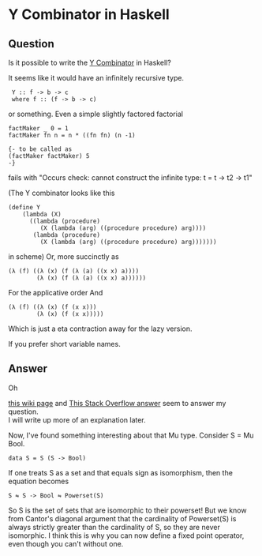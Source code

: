 
# Y Combinator in Haskell

## Question
        
Is it possible to write the [Y Combinator](http://www.ece.uc.edu/~franco/C511/html/Scheme/ycomb.html) in Haskell?

It seems like it would have an infinitely recursive type.

     Y :: f -> b -> c
     where f :: (f -> b -> c)
    

or something. Even a simple slightly factored factorial

    factMaker _ 0 = 1
    factMaker fn n = n * ((fn fn) (n -1)
    
    {- to be called as
    (factMaker factMaker) 5
    -}
    

fails with "Occurs check: cannot construct the infinite type: t = t -> t2 -> t1"

(The Y combinator looks like this

    (define Y
        (lambda (X)
          ((lambda (procedure)
             (X (lambda (arg) ((procedure procedure) arg))))
           (lambda (procedure)
             (X (lambda (arg) ((procedure procedure) arg)))))))
    

in scheme) Or, more succinctly as

    (λ (f) ((λ (x) (f (λ (a) ((x x) a))))
            (λ (x) (f (λ (a) ((x x) a))))))
    

For the applicative order And

    (λ (f) ((λ (x) (f (x x)))
            (λ (x) (f (x x)))))
    

Which is just a eta contraction away for the lazy version.

If you prefer short variable names.

## Answer
        
Oh

[this wiki page](http://en.wikipedia.org/wiki/Fixed_point_combinator#Example_of_encoding_via_recursive_types) and [This Stack Overflow answer](https://stackoverflow.com/questions/2003225/rosetta-stone-y-combinator/2006026#2006026) seem to answer my question.  
I will write up more of an explanation later.

Now, I've found something interesting about that Mu type. Consider S = Mu Bool.

    data S = S (S -> Bool)
    

If one treats S as a set and that equals sign as isomorphism, then the equation becomes

    S ⇋ S -> Bool ⇋ Powerset(S)
    

So S is the set of sets that are isomorphic to their powerset! But we know from Cantor's diagonal argument that the cardinality of Powerset(S) is always strictly greater than the cardinality of S, so they are never isomorphic. I think this is why you can now define a fixed point operator, even though you can't without one.
